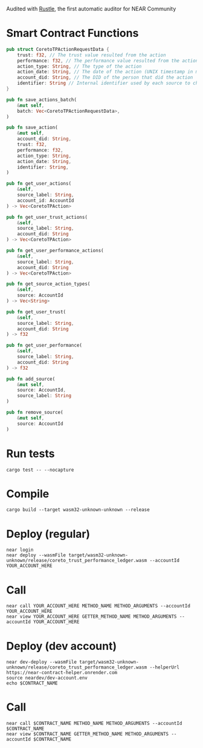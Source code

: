 Audited with [Rustle](https://github.com/blocksecteam/rustle), the first automatic auditor for NEAR Community

# Smart Contract Functions

```rust
pub struct CoretoTPActionRequestData {
	trust: f32, // The trust value resulted from the action
	performance: f32, // The performance value resulted from the action
	action_type: String, // The type of the action
	action_date: String, // The date of the action (UNIX timestamp in ms)
    account_did: String, // The DID of the person that did the action
    identifier: String // Internal identifier used by each source to check if the action was synced
}

pub fn save_actions_batch(
    &mut self,
    batch: Vec<CoretoTPActionRequestData>,
)
```

```rust
pub fn save_action(
    &mut self,
    account_did: String,
    trust: f32,
    performance: f32,
    action_type: String,
    action_date: String,
    identifier: String,
)
```

```rust
pub fn get_user_actions(
    &self,
    source_label: String,
    account_id: AccountId
) -> Vec<CoretoTPAction>
```

```rust
pub fn get_user_trust_actions(
    &self,
    source_label: String,
    account_did: String
) -> Vec<CoretoTPAction>
```

```rust
pub fn get_user_performance_actions(
    &self,
    source_label: String,
    account_did: String
) -> Vec<CoretoTPAction>
```

```rust
pub fn get_source_action_types(
    &self,
    source: AccountId
) -> Vec<String>
```

```rust
pub fn get_user_trust(
    &self,
    source_label: String,
    account_did: String
) -> f32
```

```rust
pub fn get_user_performance(
    &self,
    source_label: String,
    account_did: String
) -> f32
```

```rust
pub fn add_source(
    &mut self,
    source: AccountId,
    source_label: String
)
```

```rust
pub fn remove_source(
    &mut self,
    source: AccountId
)
```

# Run tests

`cargo test -- --nocapture`

# Compile

`cargo build --target wasm32-unknown-unknown --release`

# Deploy (regular)

```
near login
near deploy --wasmFile target/wasm32-unknown-unknown/release/coreto_trust_performance_ledger.wasm --accountId YOUR_ACCOUNT_HERE
```

# Call

```
near call YOUR_ACCOUNT_HERE METHOD_NAME METHOD_ARGUMENTS --accountId YOUR_ACCOUNT_HERE
near view YOUR_ACCOUNT_HERE GETTER_METHOD_NAME METHOD_ARGUMENTS --accountId YOUR_ACCOUNT_HERE
```

# Deploy (dev account)
```
near dev-deploy --wasmFile target/wasm32-unknown-unknown/release/coreto_trust_performance_ledger.wasm --helperUrl https://near-contract-helper.onrender.com
source neardev/dev-account.env
echo $CONTRACT_NAME
```

# Call
```
near call $CONTRACT_NAME METHOD_NAME METHOD_ARGUMENTS --accountId $CONTRACT_NAME
near view $CONTRACT_NAME GETTER_METHOD_NAME METHOD_ARGUMENTS --accountId $CONTRACT_NAME
```
